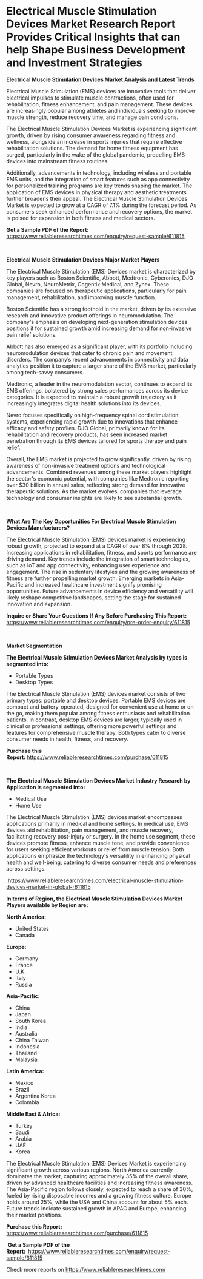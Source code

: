 <p><h1>Electrical Muscle Stimulation Devices Market Research Report Provides Critical Insights that can help Shape Business Development and Investment Strategies</h1></p><p><strong>Electrical Muscle Stimulation Devices Market Analysis and Latest Trends</strong></p>
<p><p>Electrical Muscle Stimulation (EMS) devices are innovative tools that deliver electrical impulses to stimulate muscle contractions, often used for rehabilitation, fitness enhancement, and pain management. These devices are increasingly popular among athletes and individuals seeking to improve muscle strength, reduce recovery time, and manage pain conditions.</p><p>The Electrical Muscle Stimulation Devices Market is experiencing significant growth, driven by rising consumer awareness regarding fitness and wellness, alongside an increase in sports injuries that require effective rehabilitation solutions. The demand for home fitness equipment has surged, particularly in the wake of the global pandemic, propelling EMS devices into mainstream fitness routines.</p><p>Additionally, advancements in technology, including wireless and portable EMS units, and the integration of smart features such as app connectivity for personalized training programs are key trends shaping the market. The application of EMS devices in physical therapy and aesthetic treatments further broadens their appeal. The Electrical Muscle Stimulation Devices Market is expected to grow at a CAGR of 7.1% during the forecast period. As consumers seek enhanced performance and recovery options, the market is poised for expansion in both fitness and medical sectors.</p></p>
<p><strong>Get a Sample PDF of the Report:&nbsp;</strong> <a href="https://www.reliableresearchtimes.com/enquiry/request-sample/611815?utm_campaign=3059&utm_medium=2&utm_source=Github&utm_content=ia&utm_term=23032025&utm_id=electrical-muscle-stimulation-devices">https://www.reliableresearchtimes.com/enquiry/request-sample/611815</a></p>
<p>&nbsp;</p>
<p><strong>Electrical Muscle Stimulation Devices Major Market Players</strong></p>
<p><p>The Electrical Muscle Stimulation (EMS) Devices market is characterized by key players such as Boston Scientific, Abbott, Medtronic, Cyberonics, DJO Global, Nevro, NeuroMetrix, Cogentix Medical, and Zynex. These companies are focused on therapeutic applications, particularly for pain management, rehabilitation, and improving muscle function.</p><p>Boston Scientific has a strong foothold in the market, driven by its extensive research and innovative product offerings in neuromodulation. The company's emphasis on developing next-generation stimulation devices positions it for sustained growth amid increasing demand for non-invasive pain relief solutions.</p><p>Abbott has also emerged as a significant player, with its portfolio including neuromodulation devices that cater to chronic pain and movement disorders. The company’s recent advancements in connectivity and data analytics position it to capture a larger share of the EMS market, particularly among tech-savvy consumers.</p><p>Medtronic, a leader in the neuromodulation sector, continues to expand its EMS offerings, bolstered by strong sales performances across its device categories. It is expected to maintain a robust growth trajectory as it increasingly integrates digital health solutions into its devices.</p><p>Nevro focuses specifically on high-frequency spinal cord stimulation systems, experiencing rapid growth due to innovations that enhance efficacy and safety profiles. DJO Global, primarily known for its rehabilitation and recovery products, has seen increased market penetration through its EMS devices tailored for sports therapy and pain relief.</p><p>Overall, the EMS market is projected to grow significantly, driven by rising awareness of non-invasive treatment options and technological advancements. Combined revenues among these market players highlight the sector's economic potential, with companies like Medtronic reporting over $30 billion in annual sales, reflecting strong demand for innovative therapeutic solutions. As the market evolves, companies that leverage technology and consumer insights are likely to see substantial growth.</p></p>
<p>&nbsp;</p>
<p><strong>What Are The Key Opportunities For Electrical Muscle Stimulation Devices Manufacturers?</strong></p>
<p><p>The Electrical Muscle Stimulation (EMS) devices market is experiencing robust growth, projected to expand at a CAGR of over 8% through 2028. Increasing applications in rehabilitation, fitness, and sports performance are driving demand. Key trends include the integration of smart technologies, such as IoT and app connectivity, enhancing user experience and engagement. The rise in sedentary lifestyles and the growing awareness of fitness are further propelling market growth. Emerging markets in Asia-Pacific and increased healthcare investment signify promising opportunities. Future advancements in device efficiency and versatility will likely reshape competitive landscapes, setting the stage for sustained innovation and expansion.</p></p>
<p><strong>Inquire or Share Your Questions If Any Before Purchasing This Report:</strong> <a href="https://www.reliableresearchtimes.com/enquiry/pre-order-enquiry/611815?utm_campaign=3059&utm_medium=2&utm_source=Github&utm_content=ia&utm_term=23032025&utm_id=electrical-muscle-stimulation-devices">https://www.reliableresearchtimes.com/enquiry/pre-order-enquiry/611815</a></p>
<p>&nbsp;</p>
<p><strong>Market Segmentation</strong></p>
<p><strong>The Electrical Muscle Stimulation Devices Market Analysis by types is segmented into:</strong></p>
<p><ul><li>Portable Types</li><li>Desktop Types</li></ul></p>
<p><p>The Electrical Muscle Stimulation (EMS) devices market consists of two primary types: portable and desktop devices. Portable EMS devices are compact and battery-operated, designed for convenient use at home or on the go, making them popular among fitness enthusiasts and rehabilitation patients. In contrast, desktop EMS devices are larger, typically used in clinical or professional settings, offering more powerful settings and features for comprehensive muscle therapy. Both types cater to diverse consumer needs in health, fitness, and recovery.</p></p>
<p><strong>Purchase this Report:&nbsp;</strong><a href="https://www.reliableresearchtimes.com/purchase/611815?utm_campaign=3059&utm_medium=2&utm_source=Github&utm_content=ia&utm_term=23032025&utm_id=electrical-muscle-stimulation-devices">https://www.reliableresearchtimes.com/purchase/611815</a></p>
<p>&nbsp;</p>
<p><strong>The Electrical Muscle Stimulation Devices Market Industry Research by Application is segmented into:</strong></p>
<p><ul><li>Medical Use</li><li>Home Use</li></ul></p>
<p><p>The Electrical Muscle Stimulation (EMS) devices market encompasses applications primarily in medical and home settings. In medical use, EMS devices aid rehabilitation, pain management, and muscle recovery, facilitating recovery post-injury or surgery. In the home use segment, these devices promote fitness, enhance muscle tone, and provide convenience for users seeking efficient workouts or relief from muscle tension. Both applications emphasize the technology's versatility in enhancing physical health and well-being, catering to diverse consumer needs and preferences across settings.</p></p>
<p><a href="https://www.reliableresearchtimes.com/electrical-muscle-stimulation-devices-market-in-global-r611815?utm_campaign=3059&utm_medium=2&utm_source=Github&utm_content=ia&utm_term=23032025&utm_id=electrical-muscle-stimulation-devices">&nbsp;https://www.reliableresearchtimes.com/electrical-muscle-stimulation-devices-market-in-global-r611815</a></p>
<p><strong>In terms of Region, the Electrical Muscle Stimulation Devices Market Players available by Region are:</strong></p>
<p>
    <p> <strong> North America: </strong>
        <ul>
            <li>United States</li>
            <li>Canada</li>
        </ul>
        </p> 
    <p> <strong> Europe: </strong>
        <ul>
            <li>Germany</li>
            <li>France</li>
            <li>U.K.</li>
            <li>Italy</li>
            <li>Russia</li>
        </ul>
        </p> 
    <p> <strong> Asia-Pacific: </strong>
        <ul>
            <li>China</li>
            <li>Japan</li>
            <li>South Korea</li>
            <li>India</li>
            <li>Australia</li>
            <li>China Taiwan</li>
            <li>Indonesia</li>
            <li>Thailand</li>
            <li>Malaysia</li>
        </ul>
        </p> 
    <p> <strong> Latin America: </strong>
        <ul>
            <li>Mexico</li>
            <li>Brazil</li>
            <li>Argentina Korea</li>
            <li>Colombia</li>
        </ul>
        </p> 
    <p> <strong> Middle East & Africa: </strong>
        <ul>
            <li>Turkey</li>
            <li>Saudi</li>
            <li>Arabia</li>
            <li>UAE</li>
            <li>Korea</li>
        </ul>
    </p>
    </p>
<p><p>The Electrical Muscle Stimulation (EMS) Devices Market is experiencing significant growth across various regions. North America currently dominates the market, capturing approximately 35% of the overall share, driven by advanced healthcare facilities and increasing fitness awareness. The Asia-Pacific region follows closely, expected to reach a share of 30%, fueled by rising disposable incomes and a growing fitness culture. Europe holds around 25%, while the USA and China account for about 5% each. Future trends indicate sustained growth in APAC and Europe, enhancing their market positions.</p></p>
<p><strong>Purchase this Report: </strong><a href="https://www.reliableresearchtimes.com/purchase/611815?utm_campaign=3059&utm_medium=2&utm_source=Github&utm_content=ia&utm_term=23032025&utm_id=electrical-muscle-stimulation-devices">https://www.reliableresearchtimes.com/purchase/611815</a></p>
<p>&nbsp;<strong>Get a Sample PDF of the Report:&nbsp;&nbsp;</strong><a href="https://www.reliableresearchtimes.com/enquiry/request-sample/611815?utm_campaign=3059&utm_medium=2&utm_source=Github&utm_content=ia&utm_term=23032025&utm_id=electrical-muscle-stimulation-devices">https://www.reliableresearchtimes.com/enquiry/request-sample/611815</a></p>
<p><strong></strong></p>
<p>Check more reports on <a href="https://www.reliableresearchtimes.com/?utm_campaign=3059&utm_medium=2&utm_source=Github&utm_content=ia&utm_term=23032025&utm_id=electrical-muscle-stimulation-devices">https://www.reliableresearchtimes.com/</a></p>